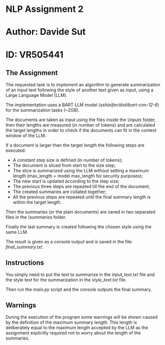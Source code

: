 # NLP Assignment 2
# Author: Davide Sut 
# ID: VR505441

## The Assignment
The requested task is to implement an algorithm to generate summarization of an input text following the style of another text given as input, using a Large Language Model (LLM).

The implementation uses a BART LLM model (_sshleifer/distilbart-cnn-12-6_) for the summarization tasks (~2GB).

The documents are taken as input using the files inside the _\inputs_ folder, then their lengths are measured (in number of tokens) and are calculated the target lengths in order to check if the documents can fit in the context window of the LLM.

If a document is larger than the target length the following steps are executed:
- A constant step size is defined (in number of tokens);
- The document is sliced from start to the size step;
- The slice is summarized using the LLM without setting a maximum length (max_length = model max_length for security purposes);
- The new start is updated according to the step size;
- The previous three steps are repeated till the end of the document;
- The created summaries are collated together;
- All the previous steps are repeated until the final summary length is within the target length.

Then the summaries (or the plain documents) are saved in two separated files in the _\summaries_ folder.

Finally the last summary is created following the chosen style using the same LLM.

The result is given as a console output and is saved in the file: _final\_summary.txt_.


## Instructions

You simply need to put the text to summarize in the _input\_text.txt_ file and the style text for the summarization in the _style\_text.txt_ file.

Then run the _main.py_ script and the console outputs the final summary.

## Warnings

During the execution of the program some warnings will be shown caused by the definition of the maximum summary length. This length is deliberately equal to the maximum length accepted by the LLM as the assignment explicitly required not to worry about the length of the summaries.
